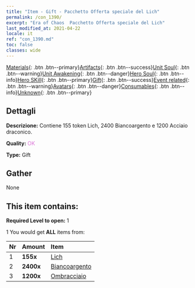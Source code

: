 ```yaml
---
title: "Item - Gift - Pacchetto Offerta speciale del Lich"
permalink: /con_1390/
excerpt: "Era of Chaos  Pacchetto Offerta speciale del Lich"
last_modified_at: 2021-04-22
locale: it
ref: "con_1390.md"
toc: false
classes: wide
---
```

 [Materials](/ItemsIT/){: .btn .btn--primary}[Artifacts](/ItemsIT/Artifacts/){: .btn .btn--success}[Unit Soul](/ItemsIT/UnitSoul/){: .btn .btn--warning}[Unit Awakening](/ItemsIT/UnitAwakening/){: .btn .btn--danger}[Hero Soul](/ItemsIT/HeroSoul/){: .btn .btn--info}[Hero SKill](/ItemsIT/HeroSkill/){: .btn .btn--primary}[Gift](/ItemsIT/Gift/){: .btn .btn--success}[Event related](/ItemsIT/Events/){: .btn .btn--warning}[Avatars](/ItemsIT/Avatars/){: .btn .btn--danger}[Consumables](/ItemsIT/Consumables/){: .btn .btn--info}[Unknown](/ItemsIT/Unknown/){: .btn .btn--primary}

## Dettagli
 **Descrizione:** Contiene 155 token Lich, 2400 Biancoargento e 1200 Acciaio draconico.

 **Quality:** <span style="color: #DA70D6">OK</span>

 **Type:** Gift

## Gather

  None

## This item contains:

 **Required Level to open:** 1

 1 You would get **ALL** items  from:

  | Nr | Amount |     Item    |
  |:---|:-------|:------------|
  | 1 |  **155x** | [Lich](/it/Items/unt_212/) |  | 
  | 2 |  **2400x** | [Biancoargento](/it/Items/con_882/) |  | 
  | 3 |  **1200x** | [Ombracciaio](/it/Items/con_881/) |  | 
